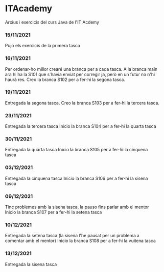 # ITAcademy
Arxius i exercicis del curs Java de l'IT Acdemy

### 15/11/2021
Pujo els exercicis de la primera tasca

### 16/11/2021
Per ordenar-ho millor crearé una branca per a cada tasca.
A la branca main ara hi ha la S101 que s'havia enviat per corregir ja, però en un futur no n'hi haurà res.
Creo la branca S102 per a fer-hi la segona tasca.

### 19/11/2021
Entregada la segona tasca.
Creo la branca S103 per a fer-hi la tercera tasca.

### 23/11/2021
Entregada la tercera tasca
Inicio la branca S104 per a fer-hi la quarta tasca

### 30/11/2021
Entregada la quarta tasca
Inicio la branca S105 per a fer-hi la cinquena tasca

### 03/12/2021
Entregada la cinquena tasca
Inicio la branca S106 per a fer-hi la sisena tasca

### 09/12/2021
Tinc problemes amb la sisena tasca, la pauso fins parlar amb el mentor
Inicio la branca S107 per a fer-hi la setena tasca

### 10/12/2021
Entregada la setena tasca
(la sisena l'he pausat per un problema a comentar amb el mentor)
Inicio la branca S108 per a fer-hi la vuitena tasca

### 13/12/2021
Entregada la sisena tasca
